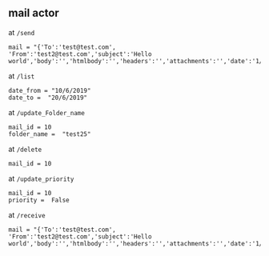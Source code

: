 ## mail actor 

at ```/send``` 
```
mail = "{'To':'test@test.com', 'From':'test2@test.com','subject':'Hello world','body':'','htmlbody':'','headers':'','attachments':'','date':'1/10/2019'}"
```

at ```/list```
```
date_from = "10/6/2019"
date_to =  "20/6/2019"
```

at ```/update_Folder_name```
```
mail_id = 10
folder_name =  "test25"
```

at ```/delete```
```
mail_id = 10
```

at ```/update_priority```
```
mail_id = 10
priority =  False
```

at ```/receive```
```
mail = "{'To':'test@test.com', 'From':'test2@test.com','subject':'Hello world','body':'','htmlbody':'','headers':'','attachments':'','date':'1/10/2019'}"
```


